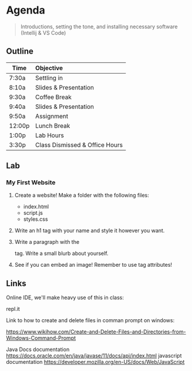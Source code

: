 # Agenda
>Introductions, setting the tone, and installing necessary software (Intellij & VS Code)

## Outline

| Time   | Objective                        |
| -------|:---------------------------------|
| 7:30a  | Settling in                      |
| 8:10a  | Slides & Presentation            |
| 9:30a  | Coffee Break                     |
| 9:40a  | Slides & Presentation            |
| 9:50a  | Assignment                       |
| 12:00p | Lunch Break                      |
| 1:00p  | Lab Hours                        |
| 3:30p  | Class Dismissed & Office Hours   |



## Lab 

### My First Website

1. Create a website! Make a folder with the following files:
    -  index.html
    -  script.js
    -  styles.css

2. Write an h1 tag with your name and style it however you want.

3. Write a paragraph with the <p> tag. Write a small blurb about yourself.

4. See if you can embed an image! Remember to use tag attributes!





## Links

Online IDE, we'll make heavy use of this in class: 

repl.it 

Link to how to create and delete files in comman prompt on windows:

https://www.wikihow.com/Create-and-Delete-Files-and-Directories-from-Windows-Command-Prompt

Java Docs documentation https://docs.oracle.com/en/java/javase/11/docs/api/index.html
javascript documentation https://developer.mozilla.org/en-US/docs/Web/JavaScript



 